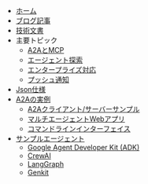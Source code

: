 <!-- docs/_sidebar.md -->

* [ホーム](/)
* [ブログ記事](https://developers.googleblog.com/en/a2a-a-new-era-of-agent-interoperability/)
* [技術文書](/documentation.md)
* 主要トピック
  * [A2AとMCP](/ja/topics/a2a_and_mcp.md)
  * [エージェント探索](/ja/topics/agent_discovery.md)
  * [エンタープライズ対応](/ja/topics/enterprise_ready.md)
  * [プッシュ通知](/ja/topics/push_notifications.md)
* [Json仕様](https://github.com/google/A2A/tree/main/specification/json)
* [A2Aの実例](https://github.com/google/A2A/tree/main/samples)
  * [A2Aクライアント/サーバーサンプル](https://github.com/google/A2A/tree/main/samples/python/common)
  * [マルチエージェントWebアプリ](https://github.com/google/A2A/tree/main/demo/README.md)
  * [コマンドラインインターフェイス](https://github.com/google/A2A/blob/main/samples/python/hosts/cli/README.md)
* [サンプルエージェント](https://github.com/google/A2A/tree/main/samples)
  * [Google Agent Developer Kit (ADK)](https://github.com/google/A2A/tree/main/samples/python/agents/google_adk/README.md)
  * [CrewAI](https://github.com/google/A2A/tree/main/samples/python/agents/crewai/README.md)
  * [LangGraph](https://github.com/google/A2A/tree/main/samples/python/agents/langgraph/README.md)
  * [Genkit](https://github.com/google/A2A/tree/main/samples/js/src/agents/README.md) 